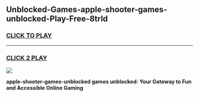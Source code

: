 
## Unblocked-Games-apple-shooter-games-unblocked-Play-Free-8trld
<h3>
<a href="https://premium76.site?title=apple-shooter-games-unblocked&ref=12A">CLICK TO PLAY</a></h3>
<hr>

<h3>
<a href="https://premium76.site?title=apple-shooter-games-unblocked&ref=12A">CLICK 2 PLAY</a>
  
</h3>

<a href="https://premium76.site?title=apple-shooter-games-unblocked&ref=12A"><img src="https://clearcache.store/games.png"></a>


**apple-shooter-games-unblocked games unblocked: Your Gateway to Fun and Accessible Online Gaming**
